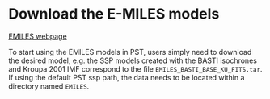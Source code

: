 # Download the E-MILES models

[EMILES webpage](http://research.iac.es/proyecto/miles/pages/spectral-energy-distributions-seds/e-miles.php)

To start using the EMILES models in PST, users simply need to download the desired model, e.g. the SSP models created with the BASTI isochrones and Kroupa 2001 IMF correspond to the file `EMILES_BASTI_BASE_KU_FITS.tar`.
If using the default PST ssp path, the data needs to be located within a directory named `EMILES`.
